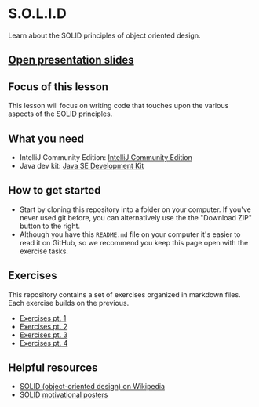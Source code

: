 # S.O.L.I.D

Learn about the SOLID principles of object oriented design.

## [Open presentation slides](https://docs.google.com/presentation/d/1MOcdUUTNhTJ_2RmqoEv0wfMGB-Dz-zdd91zPBDXVsWk/edit?usp=sharing)

## Focus of this lesson
This lesson will focus on writing code that touches upon the various aspects of the SOLID principles.

## What you need
- IntelliJ Community Edition: [IntelliJ Community Edition](https://www.jetbrains.com/idea/download/)
- Java dev kit: [Java SE Development Kit](http://www.oracle.com/technetwork/java/javase/downloads/jdk8-downloads-2133151.html)

## How to get started

* Start by cloning this repository into a folder on your computer. If you've never used git before, you can alternatively use the the "Download ZIP" button to the right.
* Although you have this `README.md` file on your computer it's easier to read it on GitHub, so we recommend you keep this page open with the exercise tasks.

## Exercises
This repository contains a set of exercises organized in markdown files. Each exercise builds on the previous.

- [Exercises pt. 1](exercise1.md)
- [Exercises pt. 2](exercise2.md)
- [Exercises pt. 3](exercise3.md)
- [Exercises pt. 4](exercise4.md)

## Helpful resources
- [SOLID (object-oriented design) on Wikipedia](https://en.wikipedia.org/wiki/SOLID_(object-oriented_design))
- [SOLID motivational posters](https://uppalaayush.wordpress.com/2015/09/14/solid-object-oriented-design-principles-summed-up-in-memes/)
